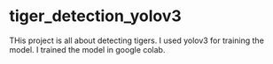 # tiger_detection_yolov3
THis project is all about detecting tigers.
I used yolov3 for training the model.
I trained the model in google colab.
